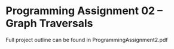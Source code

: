 # Programming Assignment 02 – Graph Traversals
Full project outline can be found in ProgrammingAssignment2.pdf
